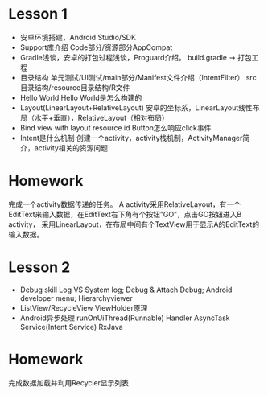 # Lesson 1
- 安卓环境搭建，Android Studio/SDK
- Support库介绍
Code部分/资源部分AppCompat
- Gradle浅谈，安卓的打包过程浅谈，Proguard介绍。
build.gradle ->  打包工程
- 目录结构
单元测试/UI测试/main部分/Manifest文件介绍（IntentFilter）
src目录结构/resource目录结构/R文件
- Hello World
Hello World是怎么构建的
- Layout(LinearLayout+RelativeLayout)
安卓的坐标系，LinearLayout线性布局（水平+垂直），RelativeLayout（相对布局）
- Bind view with layout resource id
Button怎么响应click事件
- Intent是什么机制
创建一个activity，activity栈机制，ActivityManager简介，activity相关的资源问题

# Homework
完成一个activity数据传递的任务。
A activity采用RelativeLayout，有一个EditText来输入数据，在EditText右下角有个按钮”GO”，点击GO按钮进入B activity， 采用LinearLayout，在布局中间有个TextView用于显示A的EditText的输入数据。



# Lesson 2
- Debug skill
Log VS System log; Debug & Attach Debug; Android developer menu; Hierarchyviewer
- ListView/RecycleView
ViewHolder原理
- Android异步处理
runOnUiThread(Runnable)
Handler
AsyncTask
Service(Intent Service)
RxJava

# Homework
完成数据加载并利用Recycler显示列表
